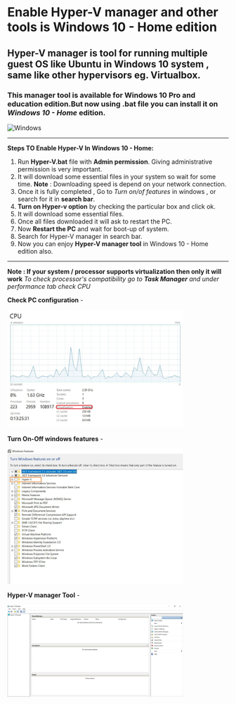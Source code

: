 # Enable Hyper-V manager and other tools is Windows 10 - Home edition 
## Hyper-V manager is tool for running multiple guest OS like Ubuntu in Windows 10 system , same like other hypervisors eg. Virtualbox.
### This manager tool is available for Windows 10 Pro and education edition.But now using .bat file you can install it on *Windows 10 - Home* edition.

<p>
<img alt="Windows" src="https://img.shields.io/badge/Windows-0078D6?style=for-the-badge&logo=windows&logoColor=white" />
</p>
	
  
--- 

**Steps TO Enable Hyper-V In Windows 10 - Home:** 
1. Run **Hyper-V.bat** file with **Admin permission**. Giving administrative permission is very important.
2. It will download some essential files in your system so wait for some time. **Note** : Downloading speed is depend on your network connection. 
3. Once it is fully completed , Go to *Turn on/of features* in windows , or search for it in **search bar**. 
5. **Turn on Hyper-v option** by checking the particular box and click ok.
6. It will download some essential files.
7. Once all files downloaded it will ask to restart the PC. 
8. Now **Restart the PC** and wait for boot-up of system.
9. Search for Hyper-V manager in search bar.
10. Now you can enjoy **Hyper-V manager tool** in Windows 10 - Home edition also.

---

**Note : If your system / processor supports virtualization then only it will work**
*To check processor's compatibility go to **Task Manager** and under performance tab check CPU*

**Check PC configuration** - <br/>
<p>
<img alt="CPU" src="https://github.com/ishanjogalekar/Windows10-Home-HyperV-enable/blob/main/Images/CPU.JPG" width="400"/>
</p>

**Turn On-Off windows features** - <br/> 
<p>
<img alt="turn-on" src="https://github.com/ishanjogalekar/Windows10-Home-HyperV-enable/blob/main/Images/turn-on.JPG" width="400"/>
</p>

**Hyper-V manager Tool** - <br/> 
<p>
<img alt="hyper-v" src="https://github.com/ishanjogalekar/Windows10-Home-HyperV-enable/blob/main/Images/hyper-v.JPG" width="400"/>
</p>

